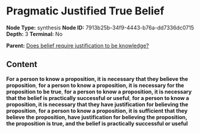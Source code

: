 # Pragmatic Justified True Belief

**Node Type:** synthesis
**Node ID:** 7913b25b-34f9-4443-b76a-dd7336dc0715
**Depth:** 3
**Terminal:** No

**Parent:** [Does belief require justification to be knowledge?](does-belief-require-justification-to-be-knowledge.md)

## Content

**For a person to know a proposition, it is necessary that they believe the proposition**, **for a person to know a proposition, it is necessary for the proposition to be true**, **for a person to know a proposition, it is necessary that the belief is practically successful or useful**, **for a person to know a proposition, it is necessary that they have justification for believing the proposition**, **for a person to know a proposition, it is sufficient that they believe the proposition, have justification for believing the proposition, the proposition is true, and the belief is practically successful or useful**
